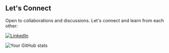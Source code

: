 ## Let's Connect

Open to collaborations and discussions. Let's connect and learn from each other:

[![LinkedIn](https://img.shields.io/badge/LinkedIn-Profile-blue)](https://www.linkedin.com/in/atrastudhi/)

![Your GitHub stats](https://github-readme-stats.vercel.app/api?username=atrastudhi&show_icons=true&theme=radical)
